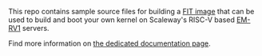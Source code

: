 This repo contains sample source files for building a [FIT
image](https://docs.u-boot.org/en/latest/usage/fit/source_file_format.html)
that can be used to build and boot your own kernel on Scaleway's RISC-V based
[EM-RV1](https://labs.scaleway.com/en/em-rv1/) servers.

Find more information on [the dedicated documentation
page](https://www.scaleway.com/en/docs/bare-metal/elastic-metal/reference-content/elastic-metal-understanding-rv1-usage/#boot-a-custom-kernel).
